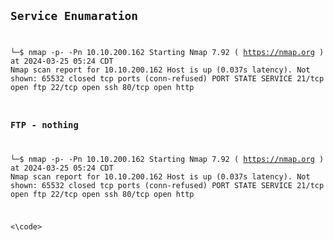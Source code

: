 <code>
  
## Service Enumaration 

└─$ nmap  -p- -Pn 10.10.200.162 
Starting Nmap 7.92 ( https://nmap.org ) at 2024-03-25 05:24 CDT
Nmap scan report for 10.10.200.162
Host is up (0.037s latency).
Not shown: 65532 closed tcp ports (conn-refused)
PORT   STATE SERVICE
21/tcp open  ftp
22/tcp open  ssh
80/tcp open  http


### FTP - nothing 
└─$ nmap  -p- -Pn 10.10.200.162 
Starting Nmap 7.92 ( https://nmap.org ) at 2024-03-25 05:24 CDT
Nmap scan report for 10.10.200.162
Host is up (0.037s latency).
Not shown: 65532 closed tcp ports (conn-refused)
PORT   STATE SERVICE
21/tcp open  ftp
22/tcp open  ssh
80/tcp open  http


<\code>
